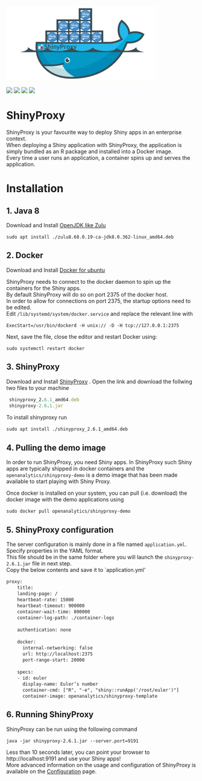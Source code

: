![](shinyproxy.png)

![](https://img.shields.io/badge/Platform-Ubuntu--64%20-blue.svg)
![](https://img.shields.io/badge/ShinyProxy-2.6.1%20-blue.svg)
![](https://img.shields.io/badge/Docker-20.10.22%20-blue.svg)
![](https://img.shields.io/badge/OpenJDK_Zulu-8%20-blue.svg)


# ShinyProxy
ShinyProxy is your favourite way to deploy Shiny apps in an enterprise context.<br />
When deploying a Shiny application with ShinyProxy, the application is simply bundled 
as an R package and installed into a Docker image.<br /> Every time a user runs an application, 
a container spins up and serves the application.


# Installation

## 1. Java 8

Download and Install [OpenJDK like Zulu](https://www.azul.com/downloads/?package=jdk)
    
    sudo apt install ./zulu8.68.0.19-ca-jdk8.0.362-linux_amd64.deb

## 2. Docker

Download and Install [Docker for ubuntu](https://docs.docker.com/engine/install/ubuntu/)

ShinyProxy needs to connect to the docker daemon to spin up the containers for the Shiny apps.<br /> 
By default ShinyProxy will do so on port 2375 of the docker host.<br /> In order to allow for connections on port 2375, 
the startup options need to be edited.<br /> Edit `/lib/systemd/system/docker.service` and replace the relevant line with
```
ExecStart=/usr/bin/dockerd -H unix:// -D -H tcp://127.0.0.1:2375
```
Next, save the file, close the editor and restart Docker using:
```
sudo systemctl restart docker
```

## 3. ShinyProxy
Download and Install [ShinyProxy](https://www.shinyproxy.io/downloads/)
. Open the link and download the follwing two files to your machine
```ruby
 shinyproxy_2.6.1_amd64.deb
 shinyproxy-2.6.1.jar
 ```
 To install shinyproxy run
 ```
 sudo apt install ./shinyproxy_2.6.1_amd64.deb
 ```
## 4. Pulling the demo image 
In order to run ShinyProxy, you need Shiny apps. In ShinyProxy such Shiny apps are typically shipped in docker containers and the `openanalytics/shinyproxy-demo` is a demo image that has been made available to start playing with Shiny Proxy.

Once docker is installed on your system, you can pull (i.e. download) the docker image with the demo applications using
```
sudo docker pull openanalytics/shinyproxy-demo
```
## 5. ShinyProxy configuration
The server configuration is mainly done in a file named `application.yml`. Specify properties in the YAML format.<br />
This file should be in the same folder where you will launch the `shinyproxy-2.6.1.jar` file in next step.<br />
Copy the below contents and save it to `application.yml'
```
proxy:
    title:
    landing-page: /
    heartbeat-rate: 15000
    heartbeat-timeout: 900000
    container-wait-time: 800000
    container-log-path: ./container-logs
  
    authentication: none

    docker:
      internal-networking: false
      url: http://localhost:2375
      port-range-start: 20000

    specs:
    - id: euler
      display-name: Euler’s number
      container-cmd: ["R", "-e", "shiny::runApp('/root/euler')"]
      container-image: openanalytics/shinyproxy-template
 ```
 ## 6. Running ShinyProxy 
ShinyProxy can be run using the following command
```
java -jar shinyproxy-2.6.1.jar --server.port=9191
```
Less than 10 seconds later, you can point your browser to http://localhost:9191 and use your Shiny apps!<br />
More advanced information on the usage and configuration of ShinyProxy is available on the [Configuration](https://www.shinyproxy.io/documentation/configuration/) page.

